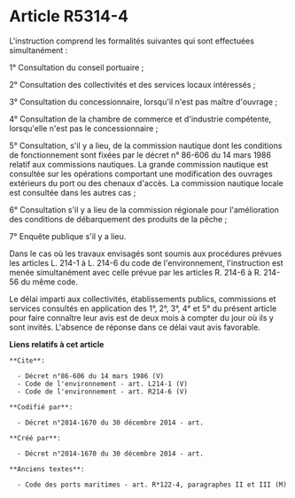 # Article R5314-4

L'instruction comprend les formalités suivantes qui sont effectuées simultanément : 

1° Consultation du conseil portuaire ; 

2° Consultation des collectivités et des services locaux intéressés ; 

3° Consultation du concessionnaire, lorsqu'il n'est pas maître d'ouvrage ; 

4° Consultation de la chambre de commerce et d'industrie compétente, lorsqu'elle n'est pas le concessionnaire ; 

5° Consultation, s'il y a lieu, de la commission nautique dont les conditions de fonctionnement sont fixées par le décret n°
86-606 du 14 mars 1986 relatif aux commissions nautiques. La grande commission nautique est consultée sur les opérations
comportant une modification des ouvrages extérieurs du port ou des chenaux d'accès. La commission nautique locale est
consultée dans les autres cas ; 

6° Consultation s'il y a lieu de la commission régionale pour l'amélioration des conditions de débarquement des produits de
la pêche ; 

7° Enquête publique s'il y a lieu. 

Dans le cas où les travaux envisagés sont soumis aux procédures prévues les articles L. 214-1 à L. 214-6 du code de
l'environnement, l'instruction est menée simultanément avec celle prévue par les articles R. 214-6 à R. 214-56 du même code. 

Le délai imparti aux collectivités, établissements publics, commissions et services consultés en application des 1°, 2°, 3°,
4° et 5° du présent article pour faire connaître leur avis est de deux mois à compter du jour où ils y sont invités.
L'absence de réponse dans ce délai vaut avis favorable.

**Liens relatifs à cet article**

	**Cite**:

	  - Décret n°86-606 du 14 mars 1986 (V)
	  - Code de l'environnement - art. L214-1 (V)
	  - Code de l'environnement - art. R214-6 (V)

	**Codifié par**:

	  - Décret n°2014-1670 du 30 décembre 2014 - art.

	**Créé par**:

	  - Décret n°2014-1670 du 30 décembre 2014 - art.

	**Anciens textes**:

	  - Code des ports maritimes - art. R*122-4, paragraphes II et III (M)
